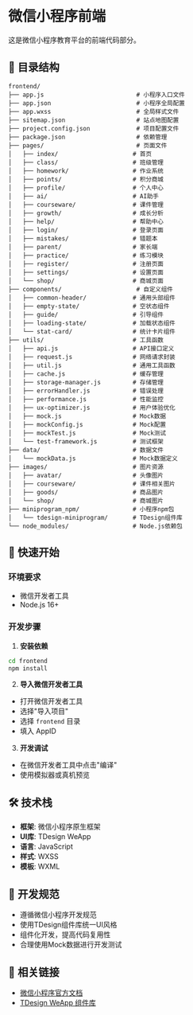 # 微信小程序前端

这是微信小程序教育平台的前端代码部分。

## 📁 目录结构

```
frontend/
├── app.js                          # 小程序入口文件
├── app.json                        # 小程序全局配置
├── app.wxss                        # 全局样式文件
├── sitemap.json                    # 站点地图配置
├── project.config.json             # 项目配置文件
├── package.json                    # 依赖管理
├── pages/                          # 页面文件
│   ├── index/                     # 首页
│   ├── class/                     # 班级管理
│   ├── homework/                  # 作业系统
│   ├── points/                    # 积分商城
│   ├── profile/                   # 个人中心
│   ├── ai/                        # AI助手
│   ├── courseware/                # 课件管理
│   ├── growth/                    # 成长分析
│   ├── help/                      # 帮助中心
│   ├── login/                     # 登录页面
│   ├── mistakes/                  # 错题本
│   ├── parent/                    # 家长端
│   ├── practice/                  # 练习模块
│   ├── register/                  # 注册页面
│   ├── settings/                  # 设置页面
│   └── shop/                      # 商城页面
├── components/                     # 自定义组件
│   ├── common-header/             # 通用头部组件
│   ├── empty-state/               # 空状态组件
│   ├── guide/                     # 引导组件
│   ├── loading-state/             # 加载状态组件
│   └── stat-card/                 # 统计卡片组件
├── utils/                         # 工具函数
│   ├── api.js                     # API接口定义
│   ├── request.js                 # 网络请求封装
│   ├── util.js                    # 通用工具函数
│   ├── cache.js                   # 缓存管理
│   ├── storage-manager.js         # 存储管理
│   ├── errorHandler.js            # 错误处理
│   ├── performance.js             # 性能监控
│   ├── ux-optimizer.js            # 用户体验优化
│   ├── mock.js                    # Mock数据
│   ├── mockConfig.js              # Mock配置
│   ├── mockTest.js                # Mock测试
│   └── test-framework.js          # 测试框架
├── data/                          # 数据文件
│   └── mockData.js                # Mock数据定义
├── images/                        # 图片资源
│   ├── avatar/                    # 头像图片
│   ├── courseware/                # 课件相关图片
│   ├── goods/                     # 商品图片
│   └── shop/                      # 商城图片
├── miniprogram_npm/               # 小程序npm包
│   └── tdesign-miniprogram/       # TDesign组件库
└── node_modules/                  # Node.js依赖包
```

## 🚀 快速开始

### 环境要求
- 微信开发者工具
- Node.js 16+

### 开发步骤

1. **安装依赖**
```bash
cd frontend
npm install
```

2. **导入微信开发者工具**
- 打开微信开发者工具
- 选择"导入项目"
- 选择 `frontend` 目录
- 填入 AppID

3. **开发调试**
- 在微信开发者工具中点击"编译"
- 使用模拟器或真机预览

## 🛠 技术栈

- **框架**: 微信小程序原生框架
- **UI库**: TDesign WeApp
- **语言**: JavaScript
- **样式**: WXSS
- **模板**: WXML

## 📝 开发规范

- 遵循微信小程序开发规范
- 使用TDesign组件库统一UI风格
- 组件化开发，提高代码复用性
- 合理使用Mock数据进行开发测试

## 🔗 相关链接

- [微信小程序官方文档](https://developers.weixin.qq.com/miniprogram/dev/framework/)
- [TDesign WeApp 组件库](https://tdesign.tencent.com/miniprogram/overview)